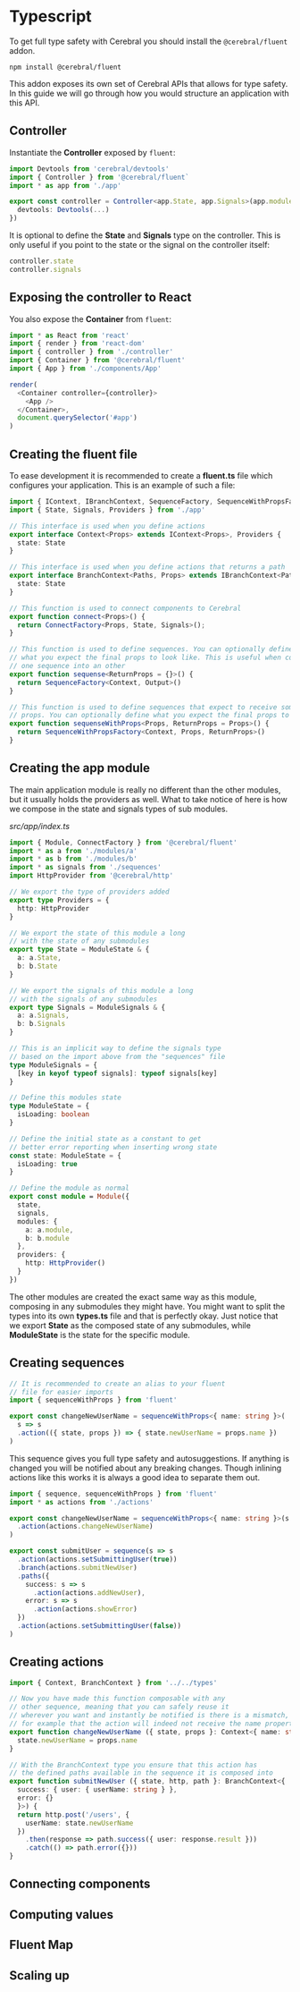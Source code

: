 # Typescript

To get full type safety with Cerebral you should install the `@cerebral/fluent` addon.

`npm install @cerebral/fluent`

This addon exposes its own set of Cerebral APIs that allows for type safety. In this guide we will go through how you would structure an application with this API.

## Controller

Instantiate the **Controller** exposed by `fluent`:

```ts
import Devtools from 'cerebral/devtools'
import { Controller } from '@cerebral/fluent`
import * as app from './app'

export const controller = Controller<app.State, app.Signals>(app.module, {
  devtools: Devtools(...)
})
```

It is optional to define the **State** and **Signals** type on the controller. This is only useful if you point to the state or the signal on the controller itself:

```ts
controller.state
controller.signals
```

## Exposing the controller to React

You also expose the **Container** from `fluent`:

```ts
import * as React from 'react'
import { render } from 'react-dom'
import { controller } from './controller'
import { Container } from '@cerebral/fluent'
import { App } from './components/App'

render(
  <Container controller={controller}>
    <App />
  </Container>,
  document.querySelector('#app')
)
```

## Creating the fluent file

To ease development it is recommended to create a **fluent.ts** file which configures your application. This is an example of such a file:

```ts
import { IContext, IBranchContext, SequenceFactory, SequenceWithPropsFactory, ConnectFactory } from '@cerebral/fluent'
import { State, Signals, Providers } from './app'

// This interface is used when you define actions
export interface Context<Props> extends IContext<Props>, Providers {
  state: State
}

// This interface is used when you define actions that returns a path
export interface BranchContext<Paths, Props> extends IBranchContext<Paths, Props>, Providers {
  state: State
}

// This function is used to connect components to Cerebral
export function connect<Props>() {
  return ConnectFactory<Props, State, Signals>();
}

// This function is used to define sequences. You can optionally define
// what you expect the final props to look like. This is useful when composing
// one sequence into an other
export function sequense<ReturnProps = {}>() {
  return SequenceFactory<Context, Output>()
}

// This function is used to define sequences that expect to receive some initial
// props. You can optionally define what you expect the final props to look like
export function sequenseWithProps<Props, ReturnProps = Props>() {
  return SequenceWithPropsFactory<Context, Props, ReturnProps>()
}
```

## Creating the app module

The main application module is really no different than the other modules, but it usually holds the providers as well. What to take notice of here is how we compose in the state and signals types of sub modules.

*src/app/index.ts*
```ts
import { Module, ConnectFactory } from '@cerebral/fluent'
import * as a from './modules/a'
import * as b from './modules/b'
import * as signals from './sequences'
import HttpProvider from '@cerebral/http'

// We export the type of providers added
export type Providers = {
  http: HttpProvider
}

// We export the state of this module a long
// with the state of any submodules
export type State = ModuleState & {
  a: a.State,
  b: b.State
}

// We export the signals of this module a long
// with the signals of any submodules
export type Signals = ModuleSignals & {
  a: a.Signals,
  b: b.Signals
}

// This is an implicit way to define the signals type
// based on the import above from the "sequences" file
type ModuleSignals = {
  [key in keyof typeof signals]: typeof signals[key]
}

// Define this modules state
type ModuleState = {
  isLoading: boolean
}

// Define the initial state as a constant to get
// better error reporting when inserting wrong state
const state: ModuleState = {
  isLoading: true
}

// Define the module as normal
export const module = Module({
  state,
  signals,
  modules: {
    a: a.module,
    b: b.module
  },
  providers: {
    http: HttpProvider()
  }
})
```

The other modules are created the exact same way as this module, composing in any submodules they might have. You might want to split the types into its own **types.ts** file and that is perfectly okay. Just notice that we export **State** as the composed state of any submodules, while **ModuleState** is the state for the specific module.

## Creating sequences

```ts
// It is recommended to create an alias to your fluent
// file for easier imports
import { sequenceWithProps } from 'fluent'

export const changeNewUserName = sequenceWithProps<{ name: string }>(
  s => s
  .action(({ state, props }) => { state.newUserName = props.name })
)
```

This sequence gives you full type safety and autosuggestions. If anything is changed you will be notified about any breaking changes. Though inlining actions like this works it is always a good idea to separate them out.

```ts
import { sequence, sequenceWithProps } from 'fluent'
import * as actions from './actions'

export const changeNewUserName = sequenceWithProps<{ name: string }>(s => s
  .action(actions.changeNewUserName)
)

export const submitUser = sequence(s => s
  .action(actions.setSubmittingUser(true))
  .branch(actions.submitNewUser)
  .paths({
    success: s => s
      .action(actions.addNewUser),
    error: s => s
      .action(actions.showError)
  })
  .action(actions.setSubmittingUser(false))
)
```

## Creating actions

```ts
import { Context, BranchContext } from '../../types'

// Now you have made this function composable with any
// other sequence, meaning that you can safely reuse it
// wherever you want and instantly be notified is there is a mismatch,
// for example that the action will indeed not receive the name property
export function changeNewUserName ({ state, props }: Context<{ name: string }>) {
  state.newUserName = props.name
}

// With the BranchContext type you ensure that this action has
// the defined paths available in the sequence it is composed into
export function submitNewUser ({ state, http, path }: BranchContext<{
  success: { user: { userName: string } },
  error: {}
  }>) {
  return http.post('/users', {
    userName: state.newUserName
  })
    .then(response => path.success({ user: response.result }))
    .catch(() => path.error({}))
}
```

## Connecting components

## Computing values

## Fluent Map

## Scaling up